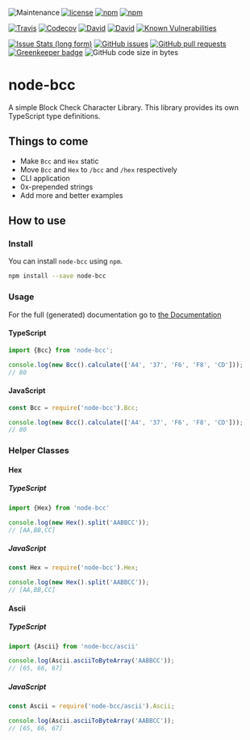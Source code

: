 ![Maintenance](https://img.shields.io/maintenance/yes/2018.svg?style=flat-square) [![license](https://img.shields.io/github/license/beyerleinf/node-bcc.svg?style=flat-square)](https://github.com/beyerleinf/node-bcc/blob/master/LICENSE.md) [![npm](https://img.shields.io/npm/v/node-bcc.svg?style=flat-square)](https://www.npmjs.com/package/node-bcc) [![npm](https://img.shields.io/npm/dm/node-bcc.svg?style=flat-square)](https://www.npmjs.com/package/node-bcc)

[![Travis](https://img.shields.io/travis/beyerleinf/node-bcc.svg?style=flat-square)](https://travis-ci.org/beyerleinf/node-bcc) [![Codecov](https://img.shields.io/codecov/c/github/beyerleinf/node-bcc.svg?style=flat-square)](https://codecov.io/gh/beyerleinf/node-bcc) [![David](https://img.shields.io/david/beyerleinf/node-bcc.svg?style=flat-square)](https://github.com/beyerleinf/node-bcc) [![David](https://img.shields.io/david/dev/beyerleinf/node-bcc.svg?style=flat-square)](![David](https://img.shields.io/david/beyerleinf/node-bcc.svg?style=flat-square)) [![Known Vulnerabilities](https://snyk.io/test/github/beyerleinf/node-bcc/badge.svg?style=flat-square)](https://snyk.io/test/github/beyerleinf/node-bcc)

[![Issue Stats (long form)](https://img.shields.io/issuestats/i/long/github/beyerleinf/node-bcc.svg?style=flat-square)](https://github.com/beyerleinf/node-bcc/issues) [![GitHub issues](https://img.shields.io/github/issues/beyerleinf/node-bcc.svg?style=flat-square)](https://github.com/beyerleinf/node-bcc/issues) [![GitHub pull requests](https://img.shields.io/github/issues-pr/beyerleinf/node-bcc.svg?style=flat-square)](https://github.com/beyerleinf/node-bcc/pulls) [![Greenkeeper badge](https://badges.greenkeeper.io/beyerleinf/node-bcc.svg)](https://greenkeeper.io/) ![GitHub code size in bytes](https://img.shields.io/github/languages/code-size/beyerleinf/node-bcc.svg?style=flat-square)

# node-bcc

A simple Block Check Character Library.
This library provides its own TypeScript type definitions.

## Things to come

* Make `Bcc` and `Hex` static
* Move `Bcc` and `Hex` to `/bcc` and `/hex` respectively
* CLI application
* 0x-prepended strings
* Add more and better examples

## How to use

### Install

You can install `node-bcc` using `npm`.

``` bash
npm install --save node-bcc
```

### Usage

For the full (generated) documentation go to [the Documentation](https://node-bcc.beyerleinf.de/docs)

#### TypeScript

``` typescript
import {Bcc} from 'node-bcc';

console.log(new Bcc().calculate(['A4', '37', 'F6', 'F8', 'CD']));
// 80
```

#### JavaScript

``` javascript
const Bcc = require('node-bcc').Bcc;

console.log(new Bcc().calculate(['A4', '37', 'F6', 'F8', 'CD']));
// 80
```

### Helper Classes

#### Hex

##### TypeScript

``` typescript
import {Hex} from 'node-bcc'

console.log(new Hex().split('AABBCC'));
// [AA,BB,CC]
```

##### JavaScript

``` javascript
const Hex = require('node-bcc').Hex;

console.log(new Hex().split('AABBCC'));
// [AA,BB,CC]
```

#### Ascii

##### TypeScript

``` typescript
import {Ascii} from 'node-bcc/ascii'

console.log(Ascii.asciiToByteArray('AABBCC'));
// [65, 66, 67]
```

##### JavaScript

``` javascript
const Ascii = require('node-bcc/ascii').Ascii;

console.log(Ascii.asciiToByteArray('AABBCC'));
// [65, 66, 67]
```